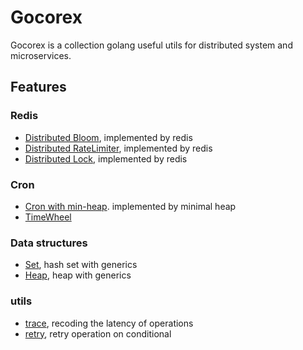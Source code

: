 # Gocorex

Gocorex is a collection golang useful utils for distributed system and microservices.

## Features

### Redis
- [Distributed Bloom](x/bloom), implemented by redis 
- [Distributed RateLimiter](x/rate), implemented by redis
- [Distributed Lock](x/mutex), implemented by redis

### Cron
- [Cron with min-heap](x/cron/cron.go). implemented by minimal heap
- [TimeWheel](x/cron/timewheel.go)

### Data structures
- [Set](x/containerx/set.go), hash set with generics
- [Heap](x/containerx/heap.go), heap with generics

### utils
- [trace](x/trace), recoding the latency of operations
- [retry](x/retry), retry operation on conditional
